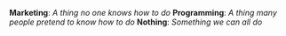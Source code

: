 __Marketing__: *A thing no one knows how to do*
__Programming__: *A thing many people pretend to know how to do*
__Nothing__: *Something we can all do*
